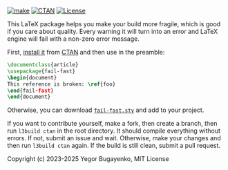 [![make](https://github.com/yegor256/fail-fast/actions/workflows/l3build.yml/badge.svg)](https://github.com/yegor256/fail-fast/actions/workflows/l3build.yml)
[![CTAN](https://img.shields.io/ctan/v/fail-fast)](https://ctan.org/pkg/fail-fast)
[![License](https://img.shields.io/badge/license-MIT-green.svg)](https://github.com/yegor256/fail-fast/blob/master/LICENSE.txt)

This LaTeX package helps you make your build more fragile, which is good if you care about quality.
Every warning it will turn into an error and LaTeX engine will fail with a non-zero error message.

First, [install it](https://en.wikibooks.org/wiki/LaTeX/Installing_Extra_Packages)
from [CTAN](https://ctan.org/pkg/fail-fast)
and then use in the preamble:

```tex
\documentclass{article}
\usepackage{fail-fast}
\begin{document}
This reference is broken: \ref{foo}
\end{fail-fast}
\end{document}
```

Otherwise, you can download [`fail-fast.sty`](https://raw.githubusercontent.com/yegor256/fail-fast/gh-pages/fail-fast/fail-fast.sty) and add to your project.

If you want to contribute yourself, make a fork, then create a branch,
then run `l3build ctan` in the root directory.
It should compile everything without errors. If not, submit an issue and wait.
Otherwise, make your changes and then run `l3build ctan` again. If the build is
still clean, submit a pull request.

Copyright (c) 2023-2025 Yegor Bugayenko, MIT License
